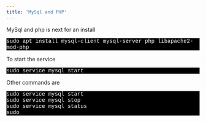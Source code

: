 ```yaml
---
title: 'MySql and PHP'
---
```


<p> MySql and php  is next for an install</p>

 
 <p style="font-family:Courier; color:white; background-color:black;">sudo apt install mysql-client mysql-server php libapache2-mod-php</p>
 
<p> To start the service</p>

 
<p style="font-family:Courier; color:white; background-color:black;"> sudo service mysql start</p>
<p> 
 Other commands are </p>

 <p style="font-family:Courier; color:white; background-color:black;">
 sudo service mysql start<br>
 sudo service mysql stop<br>
 sudo service mysql status<br>
 sudo 